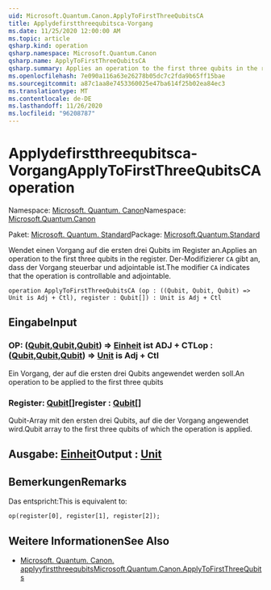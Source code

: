 ```yaml
---
uid: Microsoft.Quantum.Canon.ApplyToFirstThreeQubitsCA
title: Applydefirstthreequbitsca-Vorgang
ms.date: 11/25/2020 12:00:00 AM
ms.topic: article
qsharp.kind: operation
qsharp.namespace: Microsoft.Quantum.Canon
qsharp.name: ApplyToFirstThreeQubitsCA
qsharp.summary: Applies an operation to the first three qubits in the register. The modifier `CA` indicates that the operation is controllable and adjointable.
ms.openlocfilehash: 7e090a116a63e26278b05dc7c2fda9b65ff15bae
ms.sourcegitcommit: a87c1aa8e7453360025e47ba614f25b02ea84ec3
ms.translationtype: MT
ms.contentlocale: de-DE
ms.lasthandoff: 11/26/2020
ms.locfileid: "96208787"
---
```

# <a name="applytofirstthreequbitsca-operation"></a><span data-ttu-id="0951e-102">Applydefirstthreequbitsca-Vorgang</span><span class="sxs-lookup"><span data-stu-id="0951e-102">ApplyToFirstThreeQubitsCA operation</span></span>

<span data-ttu-id="0951e-103">Namespace: [Microsoft. Quantum. Canon](xref:Microsoft.Quantum.Canon)</span><span class="sxs-lookup"><span data-stu-id="0951e-103">Namespace: [Microsoft.Quantum.Canon](xref:Microsoft.Quantum.Canon)</span></span>

<span data-ttu-id="0951e-104">Paket: [Microsoft. Quantum. Standard](https://nuget.org/packages/Microsoft.Quantum.Standard)</span><span class="sxs-lookup"><span data-stu-id="0951e-104">Package: [Microsoft.Quantum.Standard](https://nuget.org/packages/Microsoft.Quantum.Standard)</span></span>


<span data-ttu-id="0951e-105">Wendet einen Vorgang auf die ersten drei Qubits im Register an.</span><span class="sxs-lookup"><span data-stu-id="0951e-105">Applies an operation to the first three qubits in the register.</span></span>
<span data-ttu-id="0951e-106">Der-Modifizierer `CA` gibt an, dass der Vorgang steuerbar und adjointable ist.</span><span class="sxs-lookup"><span data-stu-id="0951e-106">The modifier `CA` indicates that the operation is controllable and adjointable.</span></span>

```qsharp
operation ApplyToFirstThreeQubitsCA (op : ((Qubit, Qubit, Qubit) => Unit is Adj + Ctl), register : Qubit[]) : Unit is Adj + Ctl
```


## <a name="input"></a><span data-ttu-id="0951e-107">Eingabe</span><span class="sxs-lookup"><span data-stu-id="0951e-107">Input</span></span>

### <a name="op--qubitqubitqubit--unit--is-adj--ctl"></a><span data-ttu-id="0951e-108">OP: ([Qubit](xref:microsoft.quantum.lang-ref.qubit),[Qubit](xref:microsoft.quantum.lang-ref.qubit),[Qubit](xref:microsoft.quantum.lang-ref.qubit)) => [Einheit](xref:microsoft.quantum.lang-ref.unit)  ist ADJ + CTL</span><span class="sxs-lookup"><span data-stu-id="0951e-108">op : ([Qubit](xref:microsoft.quantum.lang-ref.qubit),[Qubit](xref:microsoft.quantum.lang-ref.qubit),[Qubit](xref:microsoft.quantum.lang-ref.qubit)) => [Unit](xref:microsoft.quantum.lang-ref.unit)  is Adj + Ctl</span></span>

<span data-ttu-id="0951e-109">Ein Vorgang, der auf die ersten drei Qubits angewendet werden soll.</span><span class="sxs-lookup"><span data-stu-id="0951e-109">An operation to be applied to the first three qubits</span></span>


### <a name="register--qubit"></a><span data-ttu-id="0951e-110">Register: [Qubit](xref:microsoft.quantum.lang-ref.qubit)[]</span><span class="sxs-lookup"><span data-stu-id="0951e-110">register : [Qubit](xref:microsoft.quantum.lang-ref.qubit)[]</span></span>

<span data-ttu-id="0951e-111">Qubit-Array mit den ersten drei Qubits, auf die der Vorgang angewendet wird.</span><span class="sxs-lookup"><span data-stu-id="0951e-111">Qubit array to the first three qubits of which the operation is applied.</span></span>



## <a name="output--unit"></a><span data-ttu-id="0951e-112">Ausgabe: [Einheit](xref:microsoft.quantum.lang-ref.unit)</span><span class="sxs-lookup"><span data-stu-id="0951e-112">Output : [Unit](xref:microsoft.quantum.lang-ref.unit)</span></span>



## <a name="remarks"></a><span data-ttu-id="0951e-113">Bemerkungen</span><span class="sxs-lookup"><span data-stu-id="0951e-113">Remarks</span></span>

<span data-ttu-id="0951e-114">Das entspricht:</span><span class="sxs-lookup"><span data-stu-id="0951e-114">This is equivalent to:</span></span>

```qsharp
op(register[0], register[1], register[2]);
```

## <a name="see-also"></a><span data-ttu-id="0951e-115">Weitere Informationen</span><span class="sxs-lookup"><span data-stu-id="0951e-115">See Also</span></span>

- [<span data-ttu-id="0951e-116">Microsoft. Quantum. Canon. applyyfirstthreequbits</span><span class="sxs-lookup"><span data-stu-id="0951e-116">Microsoft.Quantum.Canon.ApplyToFirstThreeQubits</span></span>](xref:Microsoft.Quantum.Canon.ApplyToFirstThreeQubits)